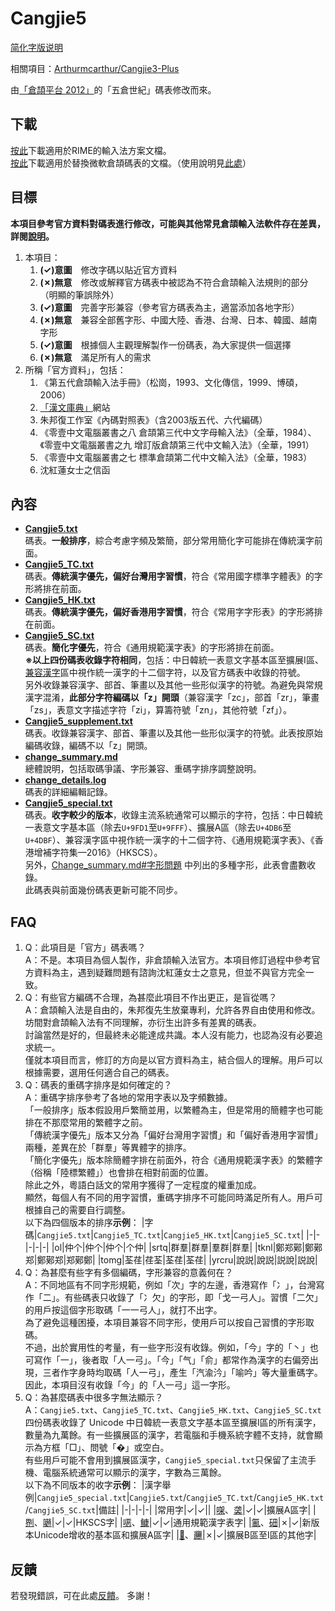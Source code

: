 # Cangjie5

[简化字版说明](https://github.com/Jackchows/Cangjie5/blob/master/README-hans.md)

相關項目：[Arthurmcarthur/Cangjie3-Plus](https://github.com/Arthurmcarthur/Cangjie3-Plus)

由[「倉頡平台 2012」](https://chinesecj.com/forum/forum.php?mod=viewthread&tid=2596)的「五倉世紀」碼表修改而來。

## 下載
[按此](https://github.com/Jackchows/Cangjie5/releases/download/v3.1/RimeData_20240201_Cangjie5.7z)下載適用於RIME的輸入法方案文檔。<br />
[按此](https://github.com/Jackchows/Cangjie5/releases/download/v3.1/MSCJData_20240218_Cangjie5.7z)下載適用於替換微軟倉頡碼表的文檔。（使用說明見[此處](http://www.chinesecj.com/forum/forum.php?mod=viewthread&tid=194346)）

## 目標

**本項目參考官方資料對碼表進行修改，可能與其他常見倉頡輸入法軟件存在差異，詳閱[說明](https://github.com/Jackchows/Cangjie5/blob/master/change_summary.md#%E4%B8%BB%E8%A6%81%E6%94%B9%E7%A2%BC%E8%AA%AA%E6%98%8E%E5%8F%8A%E7%88%AD%E8%AD%B0%E5%8F%96%E7%A2%BC)。**<br />
1. 本項目：
	1. **(✓)意圖**　修改字碼以貼近官方資料
	2. **(✗)無意**　修改或解釋官方碼表中被認為不符合倉頡輸入法規則的部分（明顯的筆誤除外）
	3. **(✓)意圖**　完善字形兼容（參考官方碼表為主，適當添加各地字形）
	4. **(✗)無意**　兼容全部舊字形、中國大陸、香港、台灣、日本、韓國、越南字形
	5. **(✓)意圖**　根據個人主觀理解製作一份碼表，為大家提供一個選擇
	6. **(✗)無意**　滿足所有人的需求
2. 所稱「官方資料」，包括：
	1. 《第五代倉頡輸入法手冊》（松崗，1993、文化傳信，1999、博碩，2006）
	2. [「漢文庫典」](http://chidic.eduhk.hk/)網站
	3. 朱邦復工作室《內碼對照表》（含2003版五代、六代編碼）
	4. 《零壹中文電腦叢書之八 倉頡第三代中文字母輸入法》（全華，1984）、《零壹中文電腦叢書之九 增訂版倉頡第三代中文輸入法》（全華，1991）
	5. 《零壹中文電腦叢書之七 標準倉頡第二代中文輸入法》（全華，1983）
	6. 沈紅蓮女士之信函

## 內容

- **[Cangjie5.txt](https://github.com/Jackchows/Cangjie5/blob/master/Cangjie5.txt)**<br />
碼表。**一般排序**，綜合考慮字頻及繁簡，部分常用簡化字可能排在傳統漢字前面。<br />
- **[Cangjie5_TC.txt](https://github.com/Jackchows/Cangjie5/blob/master/Cangjie5_TC.txt)**<br />
碼表。**傳統漢字優先，偏好台灣用字習慣**，符合《常用國字標準字體表》的字形將排在前面。<br />
- **[Cangjie5_HK.txt](https://github.com/Jackchows/Cangjie5/blob/master/Cangjie5_HK.txt)**<br />
碼表。**傳統漢字優先，偏好香港用字習慣**，符合《常用字字形表》的字形將排在前面。<br />
- **[Cangjie5_SC.txt](https://github.com/Jackchows/Cangjie5/blob/master/Cangjie5_SC.txt)**<br />
碼表。**簡化字優先**，符合《通用規範漢字表》的字形將排在前面。<br />
**※以上四份碼表收錄字符相同**，包括：中日韓統一表意文字基本區至擴展I區、[兼容漢字](https://zh.wikipedia.org/wiki/%E4%B8%AD%E6%97%A5%E9%9F%93%E7%9B%B8%E5%AE%B9%E8%A1%A8%E6%84%8F%E6%96%87%E5%AD%97)區中視作統一漢字的十二個字符，以及官方碼表中收錄的符號。<br />
另外收錄兼容漢字、部首、筆畫以及其他一些形似漢字的符號。為避免與常規漢字混淆，**此部分字符編碼以「z」開頭**（兼容漢字「zc」，部首「zr」，筆畫「zs」，表意文字描述字符「zi」，算籌符號「zn」，其他符號「zf」）。
- **[Cangjie5_supplement.txt](https://github.com/Jackchows/Cangjie5/blob/master/Cangjie5_supplement.txt)**<br />
碼表。收錄兼容漢字、部首、筆畫以及其他一些形似漢字的符號。此表按原始編碼收錄，編碼不以「z」開頭。<br />
- **[change_summary.md](https://github.com/Jackchows/Cangjie5/blob/master/change_summary.md)**<br />
總體說明，包括取碼爭議、字形兼容、重碼字排序調整說明。
- **[change_details.log](https://github.com/Jackchows/Cangjie5/blob/master/change_details.log)**<br />
碼表的詳細編輯記錄。
- **[Cangjie5_special.txt](https://github.com/Jackchows/Cangjie5/blob/master/Cangjie5_special.txt)**<br />
碼表。**收字較少的版本**，收錄主流系統通常可以顯示的字符，包括：中日韓統一表意文字基本區（除去`U+9FD1`至`U+9FFF`）、擴展A區（除去`U+4DB6`至`U+4DBF`）、兼容漢字區中視作統一漢字的十二個字符、《通用規範漢字表》、《香港增補字符集—2016》（HKSCS）。<br />
另外，[Change_summary.md#字形問題](https://github.com/Jackchows/Cangjie5/blob/master/change_summary.md#%E5%AD%97%E5%BD%A2%E5%95%8F%E9%A1%8C) 中列出的多種字形，此表會盡數收錄。<br />
此碼表與前面幾份碼表更新可能不同步。

## FAQ

1. Q：此項目是「官方」碼表嗎？<br />
   A：不是。本項目為個人製作，非倉頡輸入法官方。本項目修訂過程中參考官方資料為主，遇到疑難問題有諮詢沈紅蓮女士之意見，但並不與官方完全一致。
2. Q：有些官方編碼不合理，為甚麼此項目不作出更正，是盲從嗎？<br />
   A：倉頡輸入法是自由的，朱邦復先生放棄專利，允許各界自由使用和修改。坊間對倉頡輸入法有不同理解，亦衍生出許多有差異的碼表。<br />
    討論當然是好的，但最終未必能達成共識。本人沒有能力，也認為沒有必要追求統一。<br />
    僅就本項目而言，修訂的方向是以官方資料為主，結合個人的理解。用戶可以根據需要，選用任何適合自己的碼表。<br />
3. Q：碼表的重碼字排序是如何確定的？<br />
   A：重碼字排序參考了各地的常用字表以及字頻數據。<br />
   「一般排序」版本假設用戶繁簡並用，以繁體為主，但是常用的簡體字也可能排在不那麼常用的繁體字之前。<br />
   「傳統漢字優先」版本又分為「偏好台灣用字習慣」和「偏好香港用字習慣」兩種，差異在於「群羣」等異體字的排序。<br />
   「簡化字優先」版本除簡體字排在前面外，符合《通用規範漢字表》的繁體字（俗稱「陸標繁體」）也會排在相對前面的位置。<br />
   除此之外，粵語白話文的常用字獲得了一定程度的權重加成。<br />
   顯然，每個人有不同的用字習慣，重碼字排序不可能同時滿足所有人。用戶可根據自己的需要自行調整。<br />
   以下為四個版本的排序**示例**：
   |字碼|`Cangjie5.txt`|`Cangjie5_TC.txt`|`Cangjie5_HK.txt`|`Cangjie5_SC.txt`|
   |-|-|-|-|-|
   |ol|仲个|仲个|仲个|个仲|
   |srtq|群羣|群羣|羣群|群羣|
   |tknl|鄭郑鄚|鄭鄚郑|鄭鄚郑|郑鄚鄭|
   |tomg|荃荏|荏荃|荃荏|荃荏|
   |yrcru|說説|說説|説說|説說|
4. Q：為甚麼有些字有多個編碼，字形兼容的意義何在？<br />
   A：不同地區有不同字形規範，例如「次」字的左邊，香港寫作「冫」，台灣寫作「二」。有些碼表只收錄了「冫欠」的字形，即「戈一弓人」。習慣「二欠」的用戶按這個字形取碼「一一弓人」，就打不出字。<br />
   為了避免這種困擾，本項目兼容不同字形，使用戶可以按自己習慣的字形取碼。<br />
   不過，出於實用性的考量，有一些字形沒有收錄。例如，「今」字的「丶」也可寫作「一」，後者取「人一弓」。「今」「气」「俞」都常作為漢字的右偏旁出現，三者作字身時均取碼「人一弓」，產生「汽渝汵」「喻吟」等大量重碼字。因此，本項目沒有收錄「今」的「人一弓」這一字形。
5. Q：為甚麼碼表中很多字無法顯示？<br />
   A：`Cangjie5.txt`、`Cangjie5_TC.txt`、`Cangjie5_HK.txt`、`Cangjie5_SC.txt`四份碼表收錄了 Unicode 中日韓統一表意文字基本區至擴展I區的所有漢字，數量為九萬餘。有一些擴展區的漢字，若電腦和手機系統字體不支持，就會顯示為方框「□」、問號「�」或空白。<br />
   有些用戶可能不會用到擴展區漢字，`Cangjie5_special.txt`只保留了主流手機、電腦系統通常可以顯示的漢字，字數為三萬餘。<br />
   以下為不同版本的收字**示例**：
   |漢字舉例|`Cangjie5_special.txt`|`Cangjie5.txt`/`Cangjie5_TC.txt`/`Cangjie5_HK.txt`/`Cangjie5_SC.txt`|備註|
   |-|-|-|-|
   |常用字|✓|✓||
   |[㗎](https://zi.tools/zi/%E3%97%8E)、[䶮](https://zi.tools/zi/%E4%B6%AE)|✓|✓|擴展A區字|
   |[𠝹](https://zi.tools/zi/%F0%A0%9D%B9)、[𡁻](https://zi.tools/zi/%F0%A1%81%BB)|✓|✓|HKSCS字|
   |[𫫇](https://zi.tools/zi/%F0%AB%AB%87)、[𩾌](https://zi.tools/zi/%F0%A9%BE%8C)|✓|✓|通用規範漢字表字|
   |[鿫](https://zi.tools/zi/%E9%BF%AB)、[鿬](https://zi.tools/zi/%E9%BF%AC)|✗|✓|新版本Unicode增收的基本區和擴展A區字|
   |[𪠽](https://zi.tools/zi/%F0%AA%A0%BD)、[𰻞](https://zi.tools/zi/%F0%B0%BB%9E)|✗|✓|擴展B區至I區的其他字|

## 反饋

若發現錯誤，可在此處[反饋](https://github.com/Jackchows/Cangjie5/issues/new)。
多謝！
